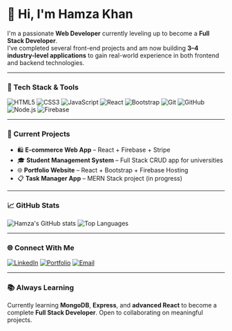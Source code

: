 # 👋 Hi, I'm Hamza Khan

I'm a passionate **Web Developer** currently leveling up to become a **Full Stack Developer**.  
I’ve completed several front-end projects and am now building **3–4 industry-level applications** to gain real-world experience in both frontend and backend technologies.

---

### 🚀 Tech Stack & Tools

![HTML5](https://img.shields.io/badge/HTML5-e34c26?style=for-the-badge&logo=html5&logoColor=white)
![CSS3](https://img.shields.io/badge/CSS3-1572B6?style=for-the-badge&logo=css3&logoColor=white)
![JavaScript](https://img.shields.io/badge/JavaScript-F7DF1E?style=for-the-badge&logo=javascript&logoColor=black)
![React](https://img.shields.io/badge/React-20232a?style=for-the-badge&logo=react&logoColor=61dafb)
![Bootstrap](https://img.shields.io/badge/Bootstrap-5f0f40?style=for-the-badge&logo=bootstrap&logoColor=white)
![Git](https://img.shields.io/badge/Git-F05032?style=for-the-badge&logo=git&logoColor=white)
![GitHub](https://img.shields.io/badge/GitHub-181717?style=for-the-badge&logo=github&logoColor=white)
![Node.js](https://img.shields.io/badge/Node.js-339933?style=for-the-badge&logo=nodedotjs&logoColor=white)
![Firebase](https://img.shields.io/badge/Firebase-ffca28?style=for-the-badge&logo=firebase&logoColor=black)

---

### 📌 Current Projects

- 🛍️ **E-commerce Web App** – React + Firebase + Stripe  
- 🎓 **Student Management System** – Full Stack CRUD app for universities  
- 🌐 **Portfolio Website** – React + Bootstrap + Firebase Hosting  
- 📋 **Task Manager App** – MERN Stack project (in progress)

---

### 📈 GitHub Stats

![Hamza's GitHub stats](https://github-readme-stats.vercel.app/api?username=hamzakhan-std25&show_icons=true&theme=github_dark)
![Top Languages](https://github-readme-stats.vercel.app/api/top-langs/?username=hamzakhan-std25&layout=compact&theme=github_dark)

---

### 🌐 Connect With Me

[![LinkedIn](https://img.shields.io/badge/LinkedIn-blue?style=for-the-badge&logo=linkedin&logoColor=white)](https://linkedin.com/in/your-profile)
[![Portfolio](https://img.shields.io/badge/Portfolio-000?style=for-the-badge&logo=vercel&logoColor=white)](https://your-portfolio.com)
[![Email](https://img.shields.io/badge/Email-D14836?style=for-the-badge&logo=gmail&logoColor=white)](mailto:your.email@example.com)

---

### 📚 Always Learning
Currently learning **MongoDB**, **Express**, and **advanced React** to become a complete **Full Stack Developer**. Open to collaborating on meaningful projects.

